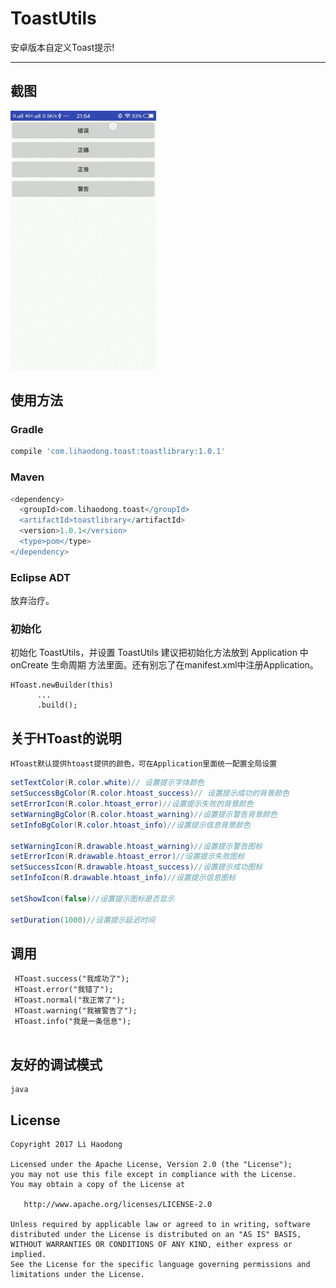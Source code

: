 # ToastUtils #

安卓版本自定义Toast提示!

----

## 截图
![](https://github.com/lihaodong/ToastUtils/blob/master/images/image.gif)
## 使用方法
### Gradle
```groovy
compile 'com.lihaodong.toast:toastlibrary:1.0.1'
```
### Maven
```groovy
<dependency>
  <groupId>com.lihaodong.toast</groupId>
  <artifactId>toastlibrary</artifactId>
  <version>1.0.1</version>
  <type>pom</type>
</dependency>
```
### Eclipse ADT

放弃治疗。

### 初始化
初始化 ToastUtils，并设置 ToastUtils 建议把初始化方法放到 Application 中 onCreate 生命周期
方法里面。还有别忘了在manifest.xml中注册Application。
```
HToast.newBuilder(this)
      ...
      .build();
```
## 关于HToast的说明
`HToast默认提供htoast提供的颜色，可在Application里面统一配置全局设置`
```java
setTextColor(R.color.white)// 设置提示字体颜色
setSuccessBgColor(R.color.htoast_success)// 设置提示成功的背景颜色
setErrorIcon(R.color.htoast_error)//设置提示失败的背景颜色
setWarningBgColor(R.color.htoast_warning)//设置提示警告背景颜色
setInfoBgColor(R.color.htoast_info)//设置提示信息背景颜色

setWarningIcon(R.drawable.htoast_warning)//设置提示警告图标
setErrorIcon(R.drawable.htoast_error)//设置提示失败图标
setSuccessIcon(R.drawable.htoast_success)//设置提示成功图标
setInfoIcon(R.drawable.htoast_info)//设置提示信息图标

setShowIcon(false)//设置提示图标是否显示

setDuration(1000)//设置提示延迟时间
```
## 调用

```
 HToast.success("我成功了");
 HToast.error("我错了");
 HToast.normal("我正常了");
 HToast.warning("我被警告了");
 HToast.info("我是一条信息");
 
```

## 友好的调试模式

```
java
```
## License
```text
Copyright 2017 Li Haodong

Licensed under the Apache License, Version 2.0 (the "License");
you may not use this file except in compliance with the License.
You may obtain a copy of the License at

   http://www.apache.org/licenses/LICENSE-2.0

Unless required by applicable law or agreed to in writing, software
distributed under the License is distributed on an "AS IS" BASIS,
WITHOUT WARRANTIES OR CONDITIONS OF ANY KIND, either express or implied.
See the License for the specific language governing permissions and
limitations under the License.
```



